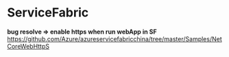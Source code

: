 # ServiceFabric

**bug resolve => enable https when run webApp in SF**  
https://github.com/Azure/azureservicefabricchina/tree/master/Samples/NetCoreWebHttpS  
